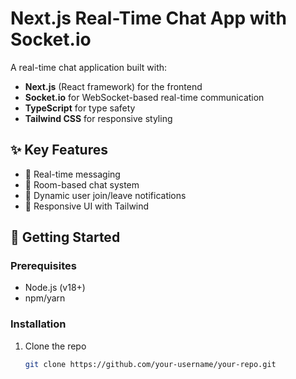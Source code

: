 # Next.js Real-Time Chat App with Socket.io

A real-time chat application built with:

- **Next.js** (React framework) for the frontend
- **Socket.io** for WebSocket-based real-time communication
- **TypeScript** for type safety
- **Tailwind CSS** for responsive styling

## ✨ Key Features

- 📨 Real-time messaging
- 🚪 Room-based chat system
- 👥 Dynamic user join/leave notifications
- 💬 Responsive UI with Tailwind

## 🚀 Getting Started

### Prerequisites

- Node.js (v18+)
- npm/yarn

### Installation

1. Clone the repo
   ```bash
   git clone https://github.com/your-username/your-repo.git
   ```
